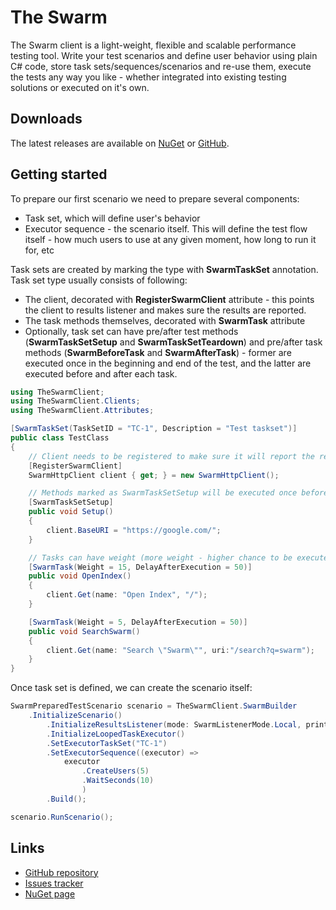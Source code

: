 # The Swarm
The Swarm client is a light-weight, flexible and scalable performance testing tool. Write your test scenarios and define user behavior using plain C# code, store task sets/sequences/scenarios and re-use them, execute the tests any way you like - whether integrated into existing testing solutions or executed on it's own.

## Downloads
The latest releases are available on [NuGet](https://www.nuget.org/packages/TheSwarmClient) or [GitHub](https://github.com/TheSwarmProject/TheSwarmClient/releases).

## Getting started
To prepare our first scenario we need to prepare several components:
- Task set, which will define user's behavior
- Executor sequence - the scenario itself. This will define the test flow itself - how much users to use at any given moment, how long to run it for, etc

Task sets are created by marking the type with **SwarmTaskSet** annotation. Task set type usually consists of following:
- The client, decorated with **RegisterSwarmClient** attribute - this points the client to results listener and makes sure the results are reported.
- The task methods themselves, decorated with **SwarmTask** attribute
- Optionally, task set can have pre/after test methods (**SwarmTaskSetSetup** and **SwarmTaskSetTeardown**) and pre/after task methods (**SwarmBeforeTask** and **SwarmAfterTask**) - former are executed once in the beginning and end of the test, and the latter are executed before and after each task.
```cs
using TheSwarmClient;
using TheSwarmClient.Clients;
using TheSwarmClient.Attributes;

[SwarmTaskSet(TaskSetID = "TC-1", Description = "Test taskset")]
public class TestClass
{
    // Client needs to be registered to make sure it will report the results to results listener
    [RegisterSwarmClient]
    SwarmHttpClient client { get; } = new SwarmHttpClient();

    // Methods marked as SwarmTaskSetSetup will be executed once before the task loop begins
    [SwarmTaskSetSetup]
    public void Setup()
    {
        client.BaseURI = "https://google.com/";
    }

    // Tasks can have weight (more weight - higher chance to be executed) and set delay after the execution in milliseconds
    [SwarmTask(Weight = 15, DelayAfterExecution = 50)]
    public void OpenIndex()
    {
        client.Get(name: "Open Index", "/");
    }

    [SwarmTask(Weight = 5, DelayAfterExecution = 50)]
    public void SearchSwarm()
    {
        client.Get(name: "Search \"Swarm\"", uri:"/search?q=swarm");
    }
}
```

Once task set is defined, we can create the scenario itself:
```cs
SwarmPreparedTestScenario scenario = TheSwarmClient.SwarmBuilder
    .InitializeScenario()
        .InitializeResultsListener(mode: SwarmListenerMode.Local, printStats: true)     // Initialize local results listener and enable current stats printing in console
        .InitializeLoopedTaskExecutor()                                                 // Initialize looped task executor
        .SetExecutorTaskSet("TC-1")                                                     // Use the task set TC-1 we've created earlier
        .SetExecutorSequence((executor) =>                                              // Define the executor sequence - the scenario itself
            executor
                .CreateUsers(5)                                                         // Create 5 users at once and start execution
                .WaitSeconds(10)                                                        // Keep them working for 10 seconds
                )
        .Build();

scenario.RunScenario();                                                                 // Start execution
```

## Links
- [GitHub repository](https://github.com/TheSwarmProject/TheSwarmClient)
- [Issues tracker](https://github.com/TheSwarmProject/TheSwarmClient/issues)
- [NuGet page](https://www.nuget.org/packages/TheSwarmClient)